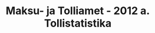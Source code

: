 ---
schema: default
title: Maksu- ja Tolliamet - 2012 a. Tollistatistika
title_en: Tax and Customs Board - Customs statistics for 2012
notes: '<a href=https://www.emta.ee/et/kontaktid-ja-ametist/maksulaekumine-statistika/maksu-ja-tolliameti-avaandmed>Maksu- ja Tolliameti avaandmed</a>. <a href=https://www.emta.ee/et/kontaktid-ja-ametist/avaandmed-maksulaekumine-statistika/tollistatistika>Tollistatistika</a>.'
notes_en: ''
department: ''
category:
  - Majandus ja rahandus
category_en:
  - Economy and Finance
resources:
  - name: Tollistatistika 2012. aastal
    url: 'https://www.emta.ee/sites/default/files/kontaktid-ja-ametist/maksulaekumine-statistika/tollistatistika/2012/aasta_2012.xls'
    format: XLS
    interactive: 'True'
  - name: Tollistatistika detsembris 2012
    url: 'https://www.emta.ee/sites/default/files/kontaktid-ja-ametist/maksulaekumine-statistika/tollistatistika/2012/detsember_2012.xls'
    format: XLS
    interactive: 'True'
  - name: Tollistatistika novembris 2012
    url: 'https://www.emta.ee/sites/default/files/kontaktid-ja-ametist/maksulaekumine-statistika/tollistatistika/2012/november_2012.xls'
    format: XLS
    interactive: 'True'
  - name: Tollistatistika oktoobris 2012
    url: 'https://www.emta.ee/sites/default/files/kontaktid-ja-ametist/maksulaekumine-statistika/tollistatistika/2012/oktoober_2012.xls'
    format: XLS
    interactive: 'True'
  - name: Tollistatistika septembris 2012
    url: 'https://www.emta.ee/sites/default/files/kontaktid-ja-ametist/maksulaekumine-statistika/tollistatistika/2012/september_2012.xls'
    format: XLS
    interactive: 'True'
  - name: Tollistatistika augustis 2012
    url: 'https://www.emta.ee/sites/default/files/kontaktid-ja-ametist/maksulaekumine-statistika/tollistatistika/2012/august_2012.xls'
    format: XLS
    interactive: 'True'
  - name: Tollistatistika juulis 2012
    url: 'https://www.emta.ee/sites/default/files/kontaktid-ja-ametist/maksulaekumine-statistika/tollistatistika/2012/juuli_2012.xls'
    format: XLS
    interactive: 'True'
  - name: Tollistatistika I poolaastal 2012
    url: 'https://www.emta.ee/sites/default/files/kontaktid-ja-ametist/maksulaekumine-statistika/tollistatistika/2012/i_poolaasta_2012.xls'
    format: XLS
    interactive: 'True'
  - name: Tollistatistika juunis 2012
    url: 'https://www.emta.ee/sites/default/files/kontaktid-ja-ametist/maksulaekumine-statistika/tollistatistika/2012/juuni_2012.xls'
    format: XLS
    interactive: 'True'
  - name: Tollistatistika mais 2012
    url: 'https://www.emta.ee/sites/default/files/kontaktid-ja-ametist/maksulaekumine-statistika/tollistatistika/2012/mai_2012.xls'
    format: XLS
    interactive: 'True'
  - name: Tollistatistika aprillis 2012
    url: 'https://www.emta.ee/sites/default/files/kontaktid-ja-ametist/maksulaekumine-statistika/tollistatistika/2012/aprill_2012.xls'
    format: XLS
    interactive: 'True'
  - name: Tollistatistika märtsis 2012
    url: 'https://www.emta.ee/sites/default/files/kontaktid-ja-ametist/maksulaekumine-statistika/tollistatistika/2012/marts_2012.xls'
    format: XLS
    interactive: 'True'
  - name: Tollistatistika veebruaris 2012
    url: 'https://www.emta.ee/sites/default/files/kontaktid-ja-ametist/maksulaekumine-statistika/tollistatistika/2012/veebruar_2012.xls'
    format: XLS
    interactive: 'True'
  - name: Tollistatistika jaanuaris 2012
    url: 'https://www.emta.ee/sites/default/files/kontaktid-ja-ametist/maksulaekumine-statistika/tollistatistika/2012/jaanuar_2012.xls'
    format: XLS
    interactive: 'True'
license: 'https://creativecommons.org/licenses/by-sa/3.0/ee/legalcode'
update_freq: ''
date_issued: 2017/03/18
date_modified: 2019/06/12
organization: Maksu- ja Tolliamet
maintainer_name: EMTA
maintainer_email: emta@emta.ee
maintainer_phone: ''
---